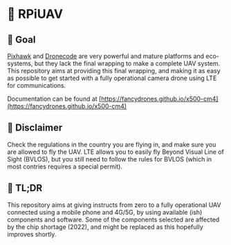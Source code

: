 # :helicopter: RPiUAV

## :dart: Goal

[Pixhawk](https://pixhawk.org/) and [Dronecode](https://www.dronecode.org/) are very powerful and mature platforms and eco-systems, but they lack the final wrapping to make a complete UAV system. This repository aims at providing this final wrapping, and making it as easy as possible to get started with a fully operational camera drone using LTE for communications.

Documentation can be found at [https://fancydrones.github.io/x500-cm4](https://fancydrones.github.io/x500-cm4)

## :rotating_light: Disclaimer

Check the regulations in the country you are flying in, and make sure you are allowed to fly the UAV. LTE allows you to easily fly Beyond Visual Line of Sight (BVLOS), but you still need to follow the rules for BVLOS (which in most contries requires a special permit).

## :book: TL;DR

This repository aims at giving instructs from zero to a fully operational UAV connected using a mobile phone and 4G/5G, by using available (ish) components and software. Some of the components selected are affected by the chip shortage (2022), and might be replaced as this hopefully improves shortly.
